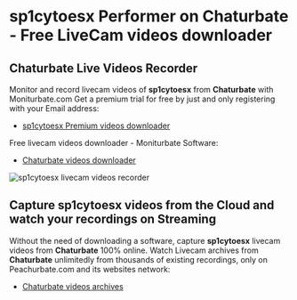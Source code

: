 # sp1cytoesx Performer on Chaturbate - Free LiveCam videos downloader

## Chaturbate Live Videos Recorder

Monitor and record livecam videos of **sp1cytoesx** from **Chaturbate** with Moniturbate.com
Get a premium trial for free by just and only registering with your Email address:
* [sp1cytoesx Premium videos downloader](https://moniturbate.com/request-demo-licence-key.html)

Free livecam videos downloader - Moniturbate Software:
* [Chaturbate videos downloader](https://moniturbate.com/moniturbate-download-software.html)

![sp1cytoesx livecam videos recorder](https://peachurnet.com/templates/moniturbate-software.png)


## Capture sp1cytoesx videos from the Cloud and watch your recordings on Streaming

Without the need of downloading a software, capture **sp1cytoesx** livecam videos from **Chaturbate** 100% online.
Watch Livecam archives from **Chaturbate** unlimitedly from thousands of existing recordings, only on Peachurbate.com and its websites network:
* [Chaturbate videos archives](https://peachurnet.com/)